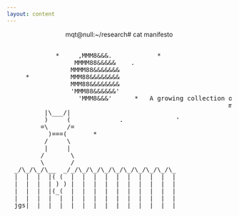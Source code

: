 ```yaml
---
layout: content
---
```

<head>
    <title> home</title>
</head>
<center>mqt@null:~/research# cat manifesto</center>
<br>
<pre>
             *     ,MMM8&&&.            *
                  MMMM88&&&&&    .
                 MMMM88&&&&&&&
     *           MMM88&&&&&&&&
                 MMM88&&&&&&&&
                 'MMM88&&&&&&'
                   'MMM8&&&'      *   A growing collection of notes and writeups as I continue 
                                                           my journey. ~ <span>mqt</span>
          |\___/|                                       
          )     (             .              '
         =\     /=
           )===(       *
          /     \
          |     |
         /       \
         \       /
  _/\_/\_/\__  _/_/\_/\_/\_/\_/\_/\_/\_/\_/\_
  |  |  |  |( (  |  |  |  |  |  |  |  |  |  |
  |  |  |  | ) ) |  |  |  |  |  |  |  |  |  |
  |  |  |  |(_(  |  |  |  |  |  |  |  |  |  |
  |  |  |  |  |  |  |  |  |  |  |  |  |  |  |
  jgs|  |  |  |  |  |  |  |  |  |  |  |  |  |
</pre>
